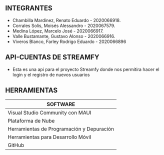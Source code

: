 ## INTEGRANTES

- Chambilla Mardínez, Renato Eduardo - 2020066918.<br>
- Corrales Solis, Moisés Alessandro - 2020067579.<br>
- Medina López, Marcelo José - 2020066917.<br>
- Valle Bustamante, Gustavo Alonso - 2020066916.<br>
- Viveros Blanco, Farley Rodrigo Eduardo - 2020066896<br>

## API-CUENTAS DE STREAMFY

- Esta es una api para el proyecto Streamfy donde nos permitira hacer el login y el registro de nuevos usuarios
  
## HERRAMIENTAS

| SOFTWARE  | 
| ------------- |
|Visual Studio Community con MAUI
|Plataforma de Nube
|Herramientas de Programación y Depuración
|Herramientas para Desarrollo Móvil
|GitHub


